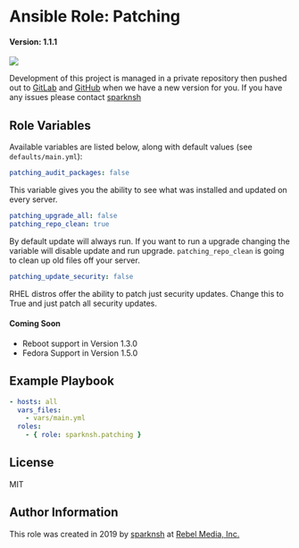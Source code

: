 # Ansible Role: Patching

#### Version: 1.1.1

[![](https://img.shields.io/badge/role-sparknsh.patching-blue.svg)](https://galaxy.ansible.com/sparknsh/patching)

Development of this project is managed in a private repository then pushed out to [GitLab](https://gitlab.com/sparknsh/ansible-role-patching) and [GitHub](https://github.com/sparknsh/ansible-role-patching) when we have a new version for you. If you have any issues please contact [sparknsh](https://www.sparknsh.com/contact?type=issue&name=ansible-role-patching)

## Role Variables

Available variables are listed below, along with default values (see `defaults/main.yml`):

```yaml
patching_audit_packages: false
```

This variable gives you the ability to see what was installed and updated on every server.

```yaml
patching_upgrade_all: false
patching_repo_clean: true
```

By default update will always run. If you want to run a upgrade changing the variable will disable update and run upgrade. `patching_repo_clean` is going to clean up old files off your server.

```yaml
patching_update_security: false
```

RHEL distros offer the ability to patch just security updates. Change this to True and just patch all security updates.

#### Coming Soon

  - Reboot support in Version 1.3.0
  - Fedora Support in Version 1.5.0

## Example Playbook

```yaml
- hosts: all
  vars_files:
    - vars/main.yml
  roles:
    - { role: sparknsh.patching }
```

## License

MIT

## Author Information

This role was created in 2019 by [sparknsh](https://www.sparknsh.com) at [Rebel Media, Inc.](https://www.rebelmedia.io/)
